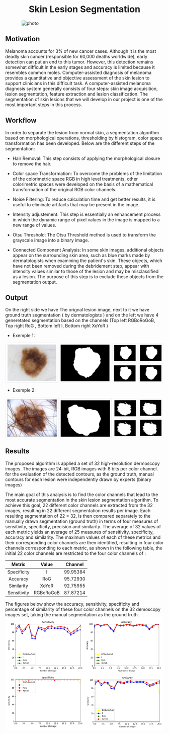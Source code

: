 
<h1 style="text-align:center"> Skin Lesion Segmentation 
 </h1>
<img style="display: block; margin: auto;" alt="photo"  width="400" src="./images/SkinLesion.png">

## Motivation 

Melanoma accounts for 3% of new cancer cases. Although it is the most deadly skin cancer (responsible for 60,000 deaths worldwide), early detection can put an end to this tumor. However, this detection remains somewhat difficult in the early stages and accuracy is limited because it resembles common moles. Computer-assisted diagnosis of melanoma provides a quantitative and objective assessment of the skin lesion to support clinicians in this difficult task. A computer-assisted melanoma diagnosis system generally consists of four steps: skin image acquisition, lesion segmentation, feature extraction and lesion classification. The segmentation of skin lesions that we will develop in our project is one of the most important steps in this process.


## Workflow

In order to separate the lesion from normal skin, a segmentation algorithm based on morphological operations, thresholding by histogram, color space transformation has been developed.
Below are the different steps of the segmentation:

- Hair Removal: This step consists of applying the morphological closure to remove the hair.

- Color space Transformation: To overcome the problems of the limitation of the colorimetric space RGB in high level treatments, other colorimetric spaces were developed on the basis of a mathematical transformation of the original RGB color channels.

- Noise Filtering: To reduce calculation time and get better results, it is useful to eliminate artifacts that may be present in the image.

- Intensity adjustement: This step is essentially an enhancement process in which the dynamic range of pixel values in the image is mapped to a new range of values.

- Otsu Threshold: The Otsu Threshold method is used to transform the grayscale image into a binary image.  

- Connected Component Analysis: In some skin images, additional objects appear on the surrounding skin area, such as blue marks made by dermatologists when examining the patient's skin. These objects, which have not been removed during the debridement step, appear with intensity values similar to those of the lesion and may be misclassified as a lesion. The purpose of this step is to exclude these objects from the segmentation output.

## Output 

On the right side we have The orignal lesion image, next to it we have ground truth segmentation ( by dermatologists ) and on the left we have 4 generetated segmentation based on the channels 
(Top left RGBoRoGoB, Top right RoG , Bottom left I, Bottom right XoYoR ) 
- Exemple 1: 

<img style="display: block; margin: auto;" alt="BratsField" src="./images/ex1.png">

- Exemple 2: 

<img style="display: block; margin: auto;" alt="BratsField" src="./images/ex2.png">



## Results

The proposed algorithm is applied a set of 32 high-resolution dermoscopy images. The images are 24-bit, RGB images with 8 bits per color channel.
for the evaluation of the detected contours, as the ground truth, manual contours for each lesion were independently drawn by experts (binary images)

The main goal of this analysis is to find the color channels that lead to the most accurate segmentation in the skin lesion segmentation algorithm. 
To achieve this goal, 22 different color channels are extracted from the 32 images, resulting in 22 different segmentation results per image. Each resulting segmentation of 22 × 32, is then compared separately to the manually drawn segmentation (ground truth) in terms of four measures of sensitivity, specificity, precision and similarity. The average of 32 values of each metric yields an average of 25 measures of sensitivity, specificity, accuracy and similarity.
The maximum values of each of these metrics and their corresponding color channels are then identified, resulting in four color channels corresponding to each metric, as shown in the following table, the initial 22 color channels are restricted to the four color channels of :

|Metric|Value|Channel|
:-:|:-:|:-:
Specificity|I|99.95384
Accuracy|RoG|95.72930
Similarity|XoYoR|92.75955
Sensitivity|RGBoRoGoB|87.87214



The figures below show the accuracy, sensitivity, specificity and percentage of similarity of these four color channels on the 32 demoscopy images set, taking the manual segmentation as the ground truth.
<img style="display: block; margin: auto;" alt="BratsField" src="./images/metrics.png">
